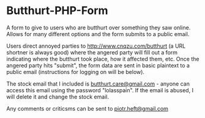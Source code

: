 Butthurt-PHP-Form
=================

A form to give to users who are butthurt over something they saw online. Allows for many different options and the form submits to a public email.

Users direct annoyed parties to http://www.cnqzu.com/butthurt (a URL shortner is always good) where the angered party will fill out a form indicating where the butthurt took place, how it affected them, etc. Once the angered party hits "submit", the form data are sent in basic plaintext to a public email (instructions for logging on will be below).

The stock email that I included is butthurt.care@gmail.com - anyone can access this email using the password "lolasspain". If the email is abused, I will delete it and change the stock email. 

Any comments or criticsms can be sent to piotr.heft@gmail.com
